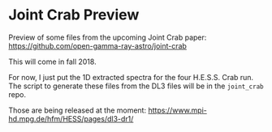 # Joint Crab Preview

Preview of some files from the upcoming Joint Crab paper:
https://github.com/open-gamma-ray-astro/joint-crab

This will come in fall 2018.

For now, I just put the 1D extracted spectra for the four H.E.S.S. Crab run. The
script to generate these files from the DL3 files will be in the `joint_crab`
repo.

Those are being released at the moment:
https://www.mpi-hd.mpg.de/hfm/HESS/pages/dl3-dr1/
